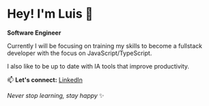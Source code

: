 # Hey! I'm Luis 👋

**Software Engineer**

Currently I will be focusing on training my skills to become a fullstack developer with the focus on JavaScript/TypeScript.

I also like to be up to date with IA tools that improve productivity.

📫 **Let's connect:** [LinkedIn](https://www.linkedin.com/in/luisrecheamado/)

*Never stop learning, stay happy* ✨








